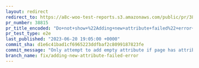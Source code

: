 ```yaml
---
layout: redirect
redirect_to: https://a8c-woo-test-reports.s3.amazonaws.com/public/pr/38815/e2e/index.html
pr_number: 38815
pr_title_encoded: "Do+not+show+%22Adding+new+attribute+failed%22+error+message+when+loading+of+product+screens+is+interrupted+by+page+unload"
pr_test_type: e2e
last_published: "2023-06-20 19:05:00 +0000"
commit_sha: d1e6c41bad1cf6965223ddfbaf2c8099187823fe
commit_message: "Only attempt to add empty attribute if page has attributes list"
branch_name: fix/adding-new-attribute-failed-error
---
```

